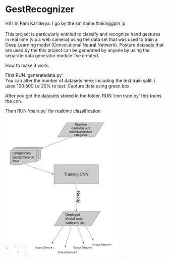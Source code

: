 # GestRecognizer
Hi! I'm Ram Kartikeya. I go by the sm name <i>thekinggpin</i> :p <br> <br>
This project is particularly entitled to classify and recognize hand gestures in real time (via a web camera) using the data set that was used to train a Deep Learning model (Convolutional Neural Network). Posture datasets that are used by the this project can be generated by anyone by using the separate data generator module I’ve created.

How to make it work:
    
  First RUN 'generatedata.py'  
        You can alter the number of datasets here; including the test train split. i used 100:500  i.e 20% to test. Capture data using green box.
        
  After you get the datasets stored in the folder, RUN 'cnn train.py' this trains the cnn.
  
  Then RUN 'main.py' for realtime classification


<img src="./image.png">
